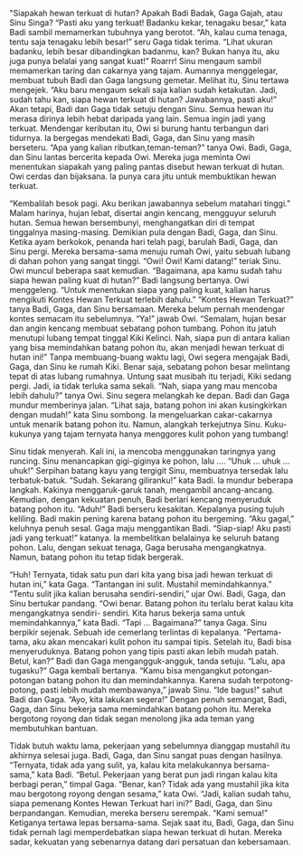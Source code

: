 "Siapakah hewan terkuat di hutan? Apakah Badi Badak, Gaga Gajah, atau Sinu Singa? “Pasti aku yang terkuat! Badanku kekar, tenagaku
besar,” kata Badi sambil memamerkan tubuhnya yang berotot.
“Ah, kalau cuma tenaga, tentu saja tenagaku lebih besar!” seru Gaga tidak terima. “Lihat ukuran badanku, lebih besar dibandingkan badanmu, kan? Bukan hanya itu, aku juga punya belalai yang sangat kuat!”
Roarrr!
Sinu mengaum sambil memamerkan taring dan cakarnya yang tajam. Aumannya menggelegar, membuat tubuh Badi dan Gaga langsung gemetar.
Melihat itu, Sinu tertawa mengejek. “Aku baru mengaum sekali saja kalian sudah ketakutan. Jadi, sudah tahu kan, siapa hewan terkuat di hutan? Jawabannya, pasti aku!”
Akan tetapi, Badi dan Gaga tidak setuju dengan Sinu. Semua hewan itu merasa dirinya lebih hebat daripada yang lain. Semua ingin jadi yang terkuat.
Mendengar keributan itu, Owi si burung hantu terbangun dari tidurnya. Ia bergegas mendekati Badi, Gaga, dan Sinu yang masih
berseteru.
“Apa yang kalian ributkan,teman-teman?” tanya Owi.
Badi, Gaga, dan Sinu lantas bercerita kepada Owi. Mereka juga meminta Owi menentukan siapakah yang paling pantas disebut hewan terkuat di hutan. Owi cerdas dan bijaksana. Ia punya cara jitu untuk membuktikan hewan terkuat.

“Kembalilah besok pagi. Aku berikan jawabannya sebelum matahari tinggi.”
Malam harinya, hujan lebat, disertai angin kencang, mengguyur seluruh hutan. Semua hewan bersembunyi, menghangatkan diri di tempat tinggalnya masing-masing. Demikian pula dengan Badi, Gaga, dan Sinu. Ketika ayam berkokok, penanda hari telah pagi, barulah Badi, Gaga,
dan Sinu pergi. Mereka bersama-sama menuju rumah Owi, yaitu sebuah lubang di dahan pohon yang sangat tinggi.
“Owi! Owi! Kami datang!” teriak Sinu. Owi muncul beberapa saat kemudian.
“Bagaimana, apa kamu sudah tahu siapa hewan paling kuat di hutan?” Badi langsung bertanya.
Owi menggeleng. “Untuk menentukan siapa yang paling kuat, kalian harus mengikuti Kontes Hewan Terkuat terlebih dahulu.”
“Kontes Hewan Terkuat?” tanya Badi, Gaga, dan Sinu bersamaan.
Mereka belum pernah mendengar kontes semacam itu sebelumnya. “Ya!” jawab Owi. “Semalam, hujan besar dan angin kencang membuat
sebatang pohon tumbang. Pohon itu jatuh menutupi lubang tempat tinggal Kiki Kelinci. Nah, siapa pun di antara kalian yang bisa memindahkan batang pohon itu, akan menjadi hewan terkuat di hutan ini!”
Tanpa membuang-buang waktu lagi, Owi segera mengajak Badi, Gaga, dan Sinu ke rumah Kiki. Benar saja, sebatang pohon besar melintang tepat di atas lubang rumahnya. Untung saat musibah itu terjadi, Kiki sedang pergi. Jadi, ia tidak terluka sama sekali.
“Nah, siapa yang mau mencoba lebih dahulu?” tanya Owi.
Sinu segera melangkah ke depan. Badi dan Gaga mundur memberinya jalan.
“Lihat saja, batang pohon ini akan kusingkirkan dengan mudah!” kata Sinu sombong. Ia mengeluarkan cakar-cakarnya untuk menarik batang pohon itu. Namun, alangkah terkejutnya Sinu. Kuku-kukunya yang tajam ternyata hanya menggores kulit pohon yang tumbang!

Sinu tidak menyerah. Kali ini, ia mencoba menggunakan taringnya yang runcing. Sinu menancapkan gigi-giginya ke pohon, lalu ….
“Uhuk ... uhuk ... uhuk!” Serpihan batang kayu yang tergigit Sinu, membuatnya tersedak lalu terbatuk-batuk.
“Sudah. Sekarang giliranku!” kata Badi. Ia mundur beberapa langkah. Kakinya menggaruk-garuk tanah, mengambil ancang-ancang. Kemudian, dengan kekuatan penuh, Badi berlari kencang menyeruduk batang pohon itu.
“Aduh!” Badi berseru kesakitan. Kepalanya pusing tujuh keliling.
Badi makin pening karena batang pohon itu bergeming. “Aku gagal,” keluhnya penuh sesal.
Gaga maju menggantikan Badi. “Siap-siap! Aku pasti jadi yang terkuat!” katanya. Ia membelitkan belalainya ke seluruh batang pohon. Lalu, dengan sekuat tenaga,
Gaga berusaha mengangkatnya. Namun, batang pohon itu tetap tidak bergerak.

“Huh! Ternyata, tidak satu pun dari kita yang bisa jadi hewan terkuat di hutan ini,” kata Gaga. “Tantangan ini sulit. Mustahil memindahkannya.” “Tentu sulit jika kalian berusaha sendiri-sendiri,” ujar Owi. Badi,
Gaga, dan Sinu bertukar pandang.
“Owi benar. Batang pohon itu terlalu berat kalau kita mengangkatnya sendiri- sendiri. Kita harus bekerja sama untuk memindahkannya,” kata Badi.
“Tapi ... Bagaimana?” tanya Gaga.
Sinu berpikir sejenak. Sebuah ide cemerlang terlintas di kepalanya. “Pertama-tama, aku akan mencakari kulit pohon itu sampai tipis.
Setelah itu, Badi bisa menyeruduknya. Batang pohon yang tipis pasti akan lebih mudah patah. Betul, kan?”
Badi dan Gaga mengangguk-angguk, tanda setuju. “Lalu, apa tugasku?” Gaga kembali bertanya.
“Kamu bisa mengangkut potongan-potongan batang pohon itu dan memindahkannya. Karena sudah terpotong-potong, pasti lebih mudah membawanya,” jawab Sinu.
“Ide bagus!” sahut Badi dan Gaga. “Ayo, kita lakukan segera!”
Dengan penuh semangat, Badi, Gaga, dan Sinu bekerja sama memindahkan batang pohon itu. Mereka bergotong royong dan tidak segan menolong jika ada teman yang membutuhkan bantuan.

Tidak butuh waktu lama, pekerjaan yang sebelumnya dianggap mustahil itu akhirnya selesai juga. Badi, Gaga, dan Sinu sangat puas dengan hasilnya.
“Ternyata, tidak ada yang sulit, ya, kalau kita melakukannya bersama-sama,” kata Badi.
“Betul. Pekerjaan yang berat pun jadi ringan kalau kita berbagi peran,” timpal Gaga.
“Benar, kan? Tidak ada yang mustahil jika kita mau bergotong royong dengan sesama,” kata Owi. “Jadi, kalian sudah tahu, siapa pemenang Kontes Hewan Terkuat hari ini?”
Badi, Gaga, dan Sinu berpandangan. Kemudian, mereka berseru serempak.
“Kami semua!”
Ketiganya tertawa lepas bersama-sama.
Sejak saat itu, Badi, Gaga, dan Sinu tidak pernah lagi memperdebatkan siapa hewan terkuat di hutan. Mereka sadar, kekuatan yang sebenarnya datang dari persatuan dan kebersamaan.

